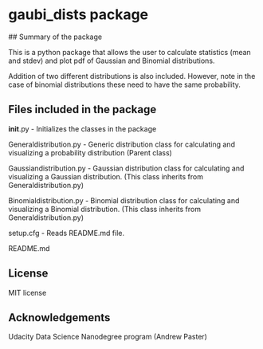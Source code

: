 # gaubi_dists package

## Summary of the package

This is a python package that allows the user to calculate statistics (mean and
stdev) and plot pdf of Gaussian and Binomial distributions.

Addition of two different distributions is also included. However, note in the
case of binomial distributions these need to have the same probability.

## Files included in the package

__init__.py - Initializes the classes in the package

Generaldistribution.py - Generic distribution class for calculating and
visualizing a probability distribution (Parent class)

Gaussiandistribution.py - Gaussian distribution class for calculating and
visualizing a Gaussian distribution. (This class inherits from
Generaldistribution.py)

Binomialdistribution.py - Binomial distribution class for calculating and
visualizing a Binomial distribution. (This class inherits from
Generaldistribution.py)

setup.cfg - Reads README.md file.

README.md

## License

MIT license

## Acknowledgements

Udacity Data Science Nanodegree program (Andrew Paster)
